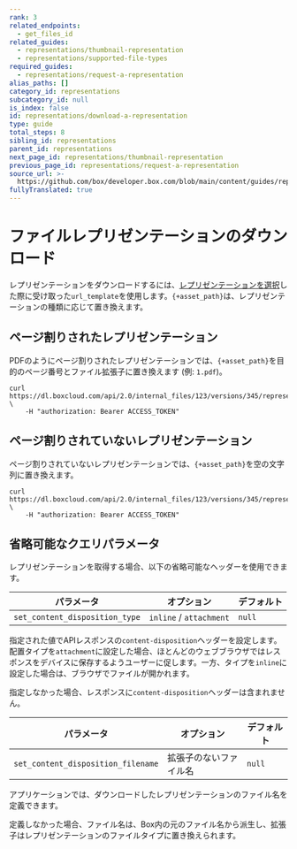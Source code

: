 ```yaml
---
rank: 3
related_endpoints:
  - get_files_id
related_guides:
  - representations/thumbnail-representation
  - representations/supported-file-types
required_guides:
  - representations/request-a-representation
alias_paths: []
category_id: representations
subcategory_id: null
is_index: false
id: representations/download-a-representation
type: guide
total_steps: 8
sibling_id: representations
parent_id: representations
next_page_id: representations/thumbnail-representation
previous_page_id: representations/request-a-representation
source_url: >-
  https://github.com/box/developer.box.com/blob/main/content/guides/representations/download-a-representation.md
fullyTranslated: true
---
```

# ファイルレプリゼンテーションのダウンロード

レプリゼンテーションをダウンロードするには、[レプリゼンテーションを選択][select_representation]した際に受け取った`url_template`を使用します。`{+asset_path}`は、レプリゼンテーションの種類に応じて置き換えます。

## ページ割りされたレプリゼンテーション

PDFのようにページ割りされたレプリゼンテーションでは、`{+asset_path}`を目的のページ番号とファイル拡張子に置き換えます (例: `1.pdf`)。

```curl
curl https://dl.boxcloud.com/api/2.0/internal_files/123/versions/345/representations/pdf/content/3.pdf \
    -H "authorization: Bearer ACCESS_TOKEN"

```

## ページ割りされていないレプリゼンテーション

ページ割りされていないレプリゼンテーションでは、`{+asset_path}`を空の文字列に置き換えます。

```curl
curl https://dl.boxcloud.com/api/2.0/internal_files/123/versions/345/representations/jpg_32x32/content/ \
    -H "authorization: Bearer ACCESS_TOKEN"

```

## 省略可能なクエリパラメータ

レプリゼンテーションを取得する場合、以下の省略可能なヘッダーを使用できます。

| パラメータ                          | オプション                   | デフォルト  |
| ------------------------------ | ----------------------- | ------ |
| `set_content_disposition_type` | `inline` / `attachment` | `null` |

指定された値でAPIレスポンスの`content-disposition`ヘッダーを設定します。配置タイプを`attachment`に設定した場合、ほとんどのウェブブラウザではレスポンスをデバイスに保存するようユーザーに促します。一方、タイプを`inline`に設定した場合は、ブラウザでファイルが開かれます。

指定しなかった場合、レスポンスに`content-disposition`ヘッダーは含まれません。

| パラメータ                              | オプション       | デフォルト  |
| ---------------------------------- | ----------- | ------ |
| `set_content_disposition_filename` | 拡張子のないファイル名 | `null` |

アプリケーションでは、ダウンロードしたレプリゼンテーションのファイル名を定義できます。

定義しなかった場合、ファイル名は、Box内の元のファイル名から派生し、拡張子はレプリゼンテーションのファイルタイプに置き換えられます。

[select_representation]: guide://representations/request-a-representation

